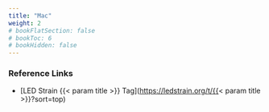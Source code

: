 ```yaml
---
title: "Mac"
weight: 2
# bookFlatSection: false
# bookToc: 6
# bookHidden: false
---
```


### Reference Links                                                              
* [LED Strain {{< param title >}} Tag](https://ledstrain.org/t/{{< param title >}}?sort=top)
